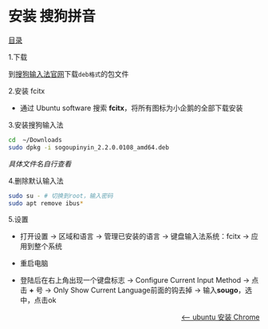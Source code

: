 # 安装 搜狗拼音

<a href="README.md">目录</a>

1.下载

到[搜狗输入法官网](https://pinyin.sogou.com/linux/)下载`deb格式`的包文件

2.安装 fcitx

- 通过 Ubuntu software 搜索 **fcitx**，将所有图标为小企鹅的全部下载安装

3.安装搜狗输入法

```bash
cd  ~/Downloads
sudo dpkg -i sogoupinyin_2.2.0.0108_amd64.deb
```

_具体文件名自行查看_

4.删除默认输入法

```bash
sudo su - # 切换到root，输入密码
sudo apt remove ibus*
```

5.设置

- 打开设置 -> 区域和语言 -> 管理已安装的语言 -> 键盘输入法系统：fcitx -> 应用到整个系统

- 重启电脑

- 登陆后在右上角出现一个键盘标志 -> Configure Current Input Method -> 点击 **+** 号 ->
Only Show Current Language前面的钩去掉 -> 输入**sougo**，选中，点击ok


<a href="install-google-chrome-stable.md" style="float: right;"><—— ubuntu 安装 Chrome</a>